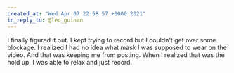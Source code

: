 ```yaml
---
created_at: "Wed Apr 07 22:58:57 +0000 2021"
in_reply_to: @leo_guinan
---
```


I finally figured it out. I kept trying to record but I couldn't get over some blockage. I realized I had no idea what mask I was supposed to wear on the video. And that was keeping me from posting. When I realized that was the hold up, I was able to relax and just record.